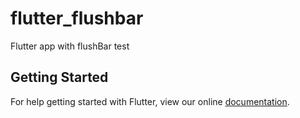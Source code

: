 # flutter_flushbar

Flutter app with flushBar test

## Getting Started

For help getting started with Flutter, view our online
[documentation](https://flutter.io/).

